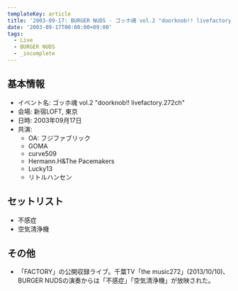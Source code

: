 ```yaml
---
templateKey: article
title: '2003-09-17: BURGER NUDS - ゴッホ魂 vol.2 "doorknob!! livefactory.272ch" at 新宿LOFT [imcomplete]'
date: '2003-09-17T00:00:00+09:00'
tags:
  - Live
  - BURGER NUDS
  - _incomplete
---
```

## 基本情報

* イベント名: ゴッホ魂 vol.2 "doorknob!! livefactory.272ch"
* 会場: 新宿LOFT, 東京
* 日時: 2003年09月17日
* 共演:
  * OA: フジファブリック
  * GOMA
  * curve509
  * Hermann.H&The Pacemakers
  * Lucky13
  * リトルハンセン

## セットリスト

* 不感症
* 空気清浄機

## その他

* 「FACTORY」の公開収録ライブ。千葉TV「the music272」(2013/10/10)、BURGER NUDSの演奏からは「不感症」「空気清浄機」が放映された。

